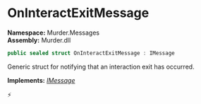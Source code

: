 # OnInteractExitMessage

**Namespace:** Murder.Messages \
**Assembly:** Murder.dll

```csharp
public sealed struct OnInteractExitMessage : IMessage
```

Generic struct for notifying that an interaction exit has occurred.

**Implements:** _[IMessage](../..//Bang/Components/IMessage.html)_



⚡